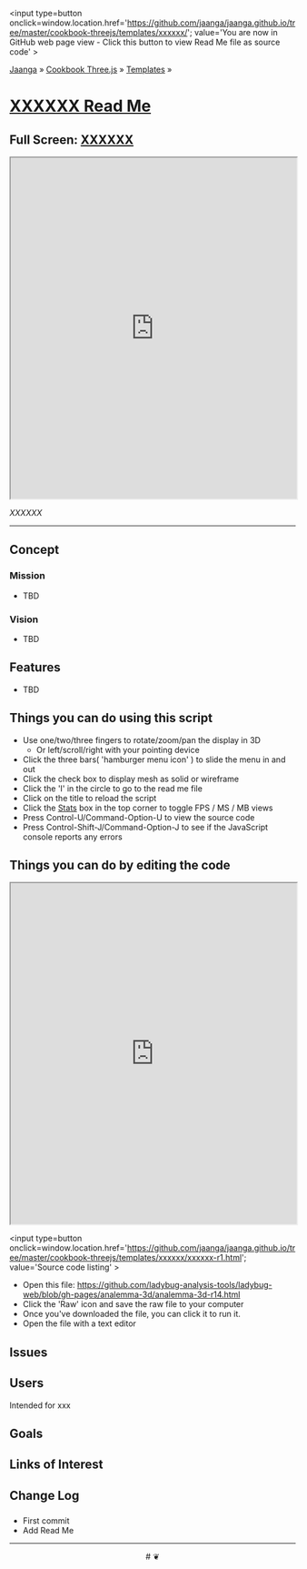 <span style=display:none; >[You are now in GitHub source code view - click this link to view Read Me file as a web page]
( https://jaanga.github.io/cookbook-threejs/templates/xxxxxx/index.html#readme.md "View file as a web page." ) </span>
<input type=button onclick=window.location.href='https://github.com/jaanga/jaanga.github.io/tree/master/cookbook-threejs/templates/xxxxxx/'; value='You are now in GitHub web page view - Click this button to view Read Me file as source code' >

[Jaanga]( https://jaanga.github.io ) &raquo; [Cookbook Three.js]( http://jaanga.github.io/cookbook-threejs/  ) &raquo;
[Templates]( https://jaanga.github.io/cookbook-threejs/templates/ ) &raquo;

[XXXXXX Read Me]( https://jaanga.github.io/cookbook-threejs/templates/xxxxxx/index.html#readme.md )
===

## Full Screen: [ XXXXXX ]( https://jaanga.github.io/cookbook-threejs/templates/xxxxxx/index.html )


<img src="XXXX" style=display:none; width=800 >

<iframe src=https://jaanga.github.io/cookbook-threejs/templates/xxxxxx/index.html width=100% height=600px ></iframe>

_XXXXXX_

***

## Concept

### Mission

* TBD

### Vision

* TBD


## Features

* TBD


## Things you can do using this script

* Use one/two/three fingers to rotate/zoom/pan the display in 3D
	* Or left/scroll/right with your pointing device 
* Click the three bars( 'hamburger menu icon' ) to slide the menu in and out
* Click the check box to display mesh as solid or wireframe
* Click the 'I' in the circle to go to the read me file
* Click on the title to reload the script
* Click the [Stats]( https://github.com/mrdoob/stats.js/ ) box in the top corner to toggle FPS / MS / MB views
* Press Control-U/Command-Option-U to view the source code
* Press Control-Shift-J/Command-Option-J to see if the JavaScript console reports any errors



## Things you can do by editing the code

<iframe src='https://jaanga.github.io/cookbook-html/templates/libraries/ace-editor/ace-view-r1.html#' +
	'https://github.com/jaanga/jaanga.github.io/tree/master/cookbook-threejs/templates/xxxxxx/xxxxxx-r1.html' width=100% height=600 ></iframe>

<input type=button onclick=window.location.href='https://github.com/jaanga/jaanga.github.io/tree/master/cookbook-threejs/templates/xxxxxx/xxxxxx-r1.html';
value='Source code listing' >


* Open this file: https://github.com/ladybug-analysis-tools/ladybug-web/blob/gh-pages/analemma-3d/analemma-3d-r14.html
* Click the 'Raw' icon and save the raw file to your computer
* Once you've downloaded the file, you can click it to run it.
* Open the file with a text editor


## Issues


## Users

Intended for xxx


## Goals


## Links of Interest


## Change Log

### 

* First commit
* Add Read Me


***

<center title='Jaanga ~ your 3D happy place' >
# <a href=javascript:window.scrollTo(0,0); style=text-decoration:none; > ❦ </a>
</center>
